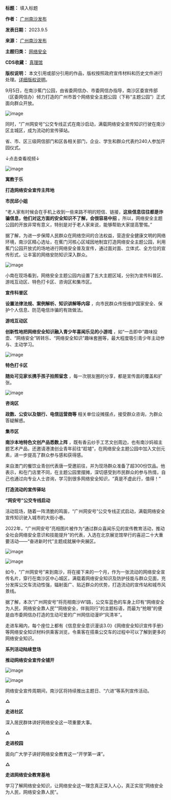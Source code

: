 

**标题：** 填入标题  

**作者：** [广州南沙发布](https://chinadigitaltimes.net/space/广州南沙发布)  

**发表日期：** 2023.9.5  

**来源：** [广州南沙发布](https://web.archive.org/web/https://mp.weixin.qq.com/s/7rEScKXiwSKrJD_SzzgemA)  

**主题归类：** [网络安全](https://chinadigitaltimes.net/space/网络安全)  

**CDS收藏：** [真理馆](https://chinadigitaltimes.net/space/%E7%9C%9F%E7%90%86%E9%A6%86)  

**版权说明：** 本文引用或部分引用的作品，版权按照政府宣传材料和历史文件进行处理。[详细版权说明](https://chinadigitaltimes.net/chinese/copyright)。


9月5日，在南沙蕉门公园，由省委网信办、市委网信办指导，南沙区委宣传部（区委网信办）倾力打造的广州市首个网络安全主题公园（下称“主题公园”）正式面向群众开放。


![image](https://chinadigitaltimes.net/chinese/files/2023/09/post-699992-64fa9c2f5002a.)


同时，“广州网安号”公交专线正式在南沙启动，满载网络安全宣传知识行驶在南沙区主城区，成为流动的宣传驿站。


省、市、区三级网信部门和区各相关部门，企业、学生和群众代表约240人参加开园仪式。


↓点击查看视频↓


![image](https://chinadigitaltimes.net/chinese/files/2023/09/post-699992-64fa9c2f5b1bc.)


**寓教于乐** 


**打造网络安全宣传主阵地** 


**市民邱小姐** 


“老人家有时候会在手机上收到一些来路不明的短信、链接，**这些信息往往都是诈骗信息，他们对这方面的安全知识不了解，会很容易中招** 。所以，网络安全主题公园的开放非常有意义，特别是对于老人家来说，能够帮助大家提高警惕。”


据了解，为进一步保障人民群众在网络空间的合法权益，营造安全健康文明的网络环境，南沙区精心选址，在蕉门河核心区域因地制宜打造网络安全主题公园，利用蕉门公园开放式的场地进行网络安全普及宣传，通过面对面、立体式、全方位的宣传形式，让丰富的网络安防知识深入群众。


![image](https://chinadigitaltimes.net/chinese/files/2023/09/post-699992-64fa9c2f65ccd.)


小南在现场看到，网络安全主题公园内设置了五大主题区域，分别为宣传科普区、游戏互动区、特色打卡区、咨询区和集市区。


**宣传科普区** 


**设置法律法规、案例解析、知识讲解等内容** ，向市民群众传授维护国家安全、保护个人信息、防范电信诈骗的有效做法。


**游戏互动区** 


**创新性地把网络安全知识融入青少年喜闻乐见的小游戏** ，如“一击即中”趣味投壶、“网络安全”转转乐、“网络安全知识”趣味套圈等，最大程度吸引青少年主动参与、主动学习。


![image](https://chinadigitaltimes.net/chinese/files/2023/09/post-699992-64fa9c2f71883.)


**特色打卡区** 


**随处可见家长携手孩子拍照留念** ，每一次朋友圈的分享，都是宣传面的覆盖和扩张。


![image](https://chinadigitaltimes.net/chinese/files/2023/09/post-699992-64fa9c2f7c090.)


**咨询区** 


**政数、公安以及银行、电信运营商等** 相关单位设摊摆点，接受群众咨询，为群众答疑解惑。


**集市区** 


**南沙本地特色文创产品悉数上阵** ，既有香云纱手工艺文创周边，也有南沙妈祖主题艺术产品，还邀请港澳创业青年前往“趁墟”，在网络安全主题公园中加入文创元素，进一步提高了群众参与感和获得感。


来自澳门的餐饮业青创代表唐一受邀前往，并为现场群众准备了超300份饮品。他表示，和在门店里不同，在主题公园里摆摊，深切感受到市民群众的参与热情，自己也通过向专业人士咨询，学习到很多网络安全知识，“真是不虚此行，值得！”


**打造流动的宣传驿站** 


**“网安号”公交专线启动** 


活动现场，随着一阵清脆的鸣笛，“广州网安号”公交专线正式启动，满载网络安全宣传知识驶入城市的大街小巷。


2022年，“广州网安号”亮相图片被作为“通过群众喜闻乐见的宣传教育活动，推动全社会网络安全意识和技能提升”的代表，入选在北京展览馆举行的喜迎二十大重要活动——“奋进新时代”主题成就展中央展区。


![image](https://chinadigitaltimes.net/chinese/files/2023/09/post-699992-64fa9c2f8764c.)


![image](https://chinadigitaltimes.net/chinese/files/2023/09/post-699992-64fa9c2f90e76.)


如今，“广州网安号”来到南沙，将在接下来的一个月，作为一张流动的网络安全宣传名片，穿行在南沙区中心城区，满载着网络安全知识及防护技能与群众见面，充分发挥公交车流动性强，辐射面广、贴近群众的优势，打造流动的宣传站和城市风景线。


据了解，本次“广州网安号”将亮相南沙W1路，公交车蓝色的车身上印有“网络安全为人民，网络安全靠人民”“网络安全，伴我同行”的主题标语，而最为“抢眼”的便是由市委网信办打造的生动可爱的广州网信动漫IP“风清羊”。


走进车厢内，每个座位上都有《信息安全意识漫谈3.0》《网络安全知识宣传手册》等网络安全知识材料供乘客浏览，令乘客在搭乘公交车的过程中可以了解到更多的网络安全知识。


**系列活动陆续登场** 


**推动网络安全宣传全铺开** 


![image](https://chinadigitaltimes.net/chinese/files/2023/09/post-699992-64fa9c2f9b7f3.)


![image](https://chinadigitaltimes.net/chinese/files/2023/09/post-699992-64fa9c2fa3f11.)


网络安全宣传周期间，南沙区将持续推出主题日、“六进”等系列宣传活动。


**△** 


**走进社区** 


深入居民群体讲好网络安全这一项重要大事。


**△** 


**走进校园** 


面向广大学子讲好网络安全教育这一“开学第一课”。


**△** 


**走进网络安全教育基地** 


学习了解网络安全知识，让网络安全这一理念真正深入人心，真正实现“网络安全为人民，网络安全靠人民”。

